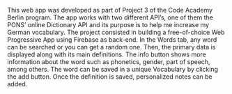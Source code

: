 This web app was developed as part of Project 3 of the Code Academy Berlin program. The app works with two different API’s, one of them the PONS’ online Dictionary API and its purpose is to help me increase my German vocabulary.  The project consisted in building a free-of-choice Web Progressive App using Firebase as back-end. In the Words tab, any word can be searched or you can get a random one. Then, the primary data is displayed along with its main definitions. The info button shows more information about the word such as phonetics, gender, part of speech, among others. The word can be saved in a unique Vocabulary by clicking the add button. Once the definition is saved, personalized notes can be added.
